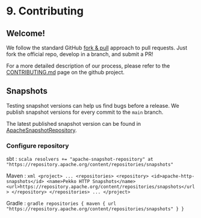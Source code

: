 # 9. Contributing

## Welcome!

We follow the standard GitHub [fork & pull](https://help.github.com/en/github/collaborating-with-issues-and-pull-requests/about-pull-requests#fork--pull) approach to pull requests. Just fork the official repo, develop in a branch, and submit a PR!

For a more detailed description of our process, please refer to the [CONTRIBUTING.md](https://github.com/apache/pekko-http/blob/main/CONTRIBUTING.md) page on the github project.

## Snapshots

Testing snapshot versions can help us find bugs before a release. We publish snapshot versions for every commit to the `main` branch.

The latest published snapshot version can be found in [ApacheSnapshotRepository].

### Configure repository

sbt
:   ```scala
    resolvers += "apache-snapshot-repository" at "https://repository.apache.org/content/repositories/snapshots"
    ```

Maven
:   ```xml
    <project>
    ...
      <repositories>
        <repository>
          <id>apache-http-snapshots</id>
          <name>Pekko HTTP Snapshots</name>
          <url>https://repository.apache.org/content/repositories/snapshots</url>
        </repository>
      </repositories>
    ...
    </project>
    ```

Gradle
:   ```gradle
    repositories {
      maven {
        url  "https://repository.apache.org/content/repositories/snapshots"
      }
    }
    ```

[ApacheSnapshotRepository]:        https://repository.apache.org/content/repositories/snapshots/org/apache/pekko/pekko-http-core_2.13/
